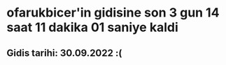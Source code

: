 # ofarukbicer'in gidisine son 3 gun 14 saat 11 dakika 01 saniye kaldi

## Gidis tarihi: 30.09.2022 :(